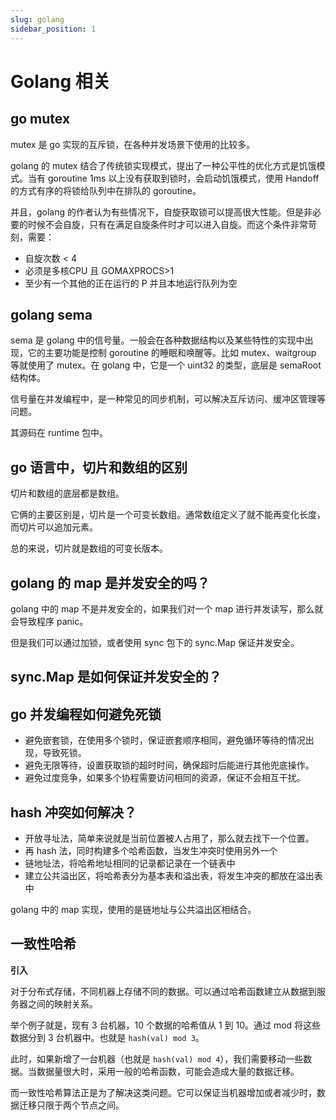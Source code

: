 ```yaml
---
slug: golang
sidebar_position: 1
---
```


# Golang 相关

## go mutex

mutex 是 go 实现的互斥锁，在各种并发场景下使用的比较多。

golang 的 mutex 结合了传统锁实现模式，提出了一种公平性的优化方式是饥饿模式。当有 goroutine 1ms 以上没有获取到锁时，会启动饥饿模式，使用 Handoff 的方式有序的将锁给队列中在排队的 goroutine。

并且，golang 的作者认为有些情况下，自旋获取锁可以提高很大性能。但是非必要的时候不会自旋，只有在满足自旋条件时才可以进入自旋。而这个条件非常苛刻，需要：

- 自旋次数 < 4
- 必须是多核CPU 且 GOMAXPROCS>1
- 至少有一个其他的正在运行的 P 并且本地运行队列为空



## golang sema

sema 是 golang 中的信号量。一般会在各种数据结构以及某些特性的实现中出现，它的主要功能是控制 goroutine 的睡眠和唤醒等。比如 mutex、waitgroup 等就使用了 mutex。在 golang 中，它是一个 uint32 的类型，底层是 semaRoot 结构体。

信号量在并发编程中，是一种常见的同步机制，可以解决互斥访问、缓冲区管理等问题。

其源码在 runtime 包中。



## go 语言中，切片和数组的区别

切片和数组的底层都是数组。

它俩的主要区别是，切片是一个可变长数组。通常数组定义了就不能再变化长度，而切片可以追加元素。

总的来说，切片就是数组的可变长版本。



## golang 的 map 是并发安全的吗？

golang 中的 map 不是并发安全的，如果我们对一个 map 进行并发读写，那么就会导致程序 panic。

但是我们可以通过加锁，或者使用 sync 包下的 sync.Map 保证并发安全。



## sync.Map 是如何保证并发安全的？



## go 并发编程如何避免死锁

- 避免嵌套锁，在使用多个锁时，保证嵌套顺序相同，避免循环等待的情况出现，导致死锁。
- 避免无限等待，设置获取锁的超时时间，确保超时后能进行其他兜底操作。
- 避免过度竞争，如果多个协程需要访问相同的资源，保证不会相互干扰。



## hash 冲突如何解决？

- 开放寻址法，简单来说就是当前位置被人占用了，那么就去找下一个位置。
- 再 hash 法，同时构建多个哈希函数，当发生冲突时使用另外一个
- 链地址法，将哈希地址相同的记录都记录在一个链表中
- 建立公共溢出区，将哈希表分为基本表和溢出表，将发生冲突的都放在溢出表中

golang 中的 map 实现，使用的是链地址与公共溢出区相结合。



## 一致性哈希

**引入**

对于分布式存储，不同机器上存储不同的数据。可以通过哈希函数建立从数据到服务器之间的映射关系。

举个例子就是，现有 3 台机器，10 个数据的哈希值从 1 到 10。通过 mod 将这些数据分到 3 台机器中。也就是 `hash(val) mod 3`。

此时，如果新增了一台机器（也就是 `hash(val) mod 4`），我们需要移动一些数据。当数据量很大时，采用一般的哈希函数，可能会造成大量的数据迁移。



而一致性哈希算法正是为了解决这类问题。它可以保证当机器增加或者减少时，数据迁移只限于两个节点之间。

